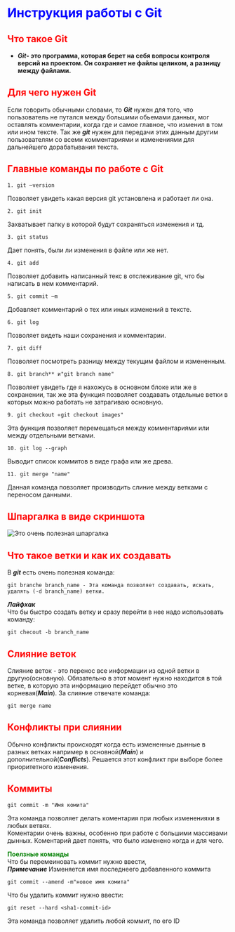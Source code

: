 # <span style="color:blue">Инструкция работы с Git</span>

## <span style="color:red">Что такое  Git</span>
* **_Git_- это программа, которая берет на себя вопросы контроля версий на проектом. Он сохраняет не файлы целиком, а разницу между файлами.**

## <span style="color:red">Для чего нужен Git</span>
 Если говорить обычными словами, то **_Git_** нужен для того, что пользователь не путался между большими обьемами данных, мог оставлять комментарии, когда где и самое главное, что изменил в том или ином тексте. Так же **_git_** нужен для передачи этих данным другим пользователям со всеми комментариями и изменениями для дальнейшего дорабатывания текста.
## <span style="color:red">Главные команды по работе с Git</span>
    1. git –version  
Позволяет увидеть какая версия git установлена и работает ли она.

    2. git init  
Захватывает папку в которой будут сохраняться изменения и тд.

    3. git status  
Дает понять, были ли изменения в файле или же нет.

    4. git add  
Позволяет добавить написанный текс в отслеживание git, что бы написать в нем комментарий.

    5. git commit –m  
Добавляет комментарий  о тех или иных изменений в тексте.

    6. git log  
Позволяет видеть наши сохранения и комментарии.

    7. git diff  
Позволяет посмотреть разницу между текущим файлом и измененным.

    8. git branch** и"git branch name"  
Позволяет увидеть где я нахожусь в основном блоке или же в сохранении, так же эта функция позволяет создавать отдельные ветки в которых можно работать не затрагиваю основную.

    9. git checkout «git checkout images"  
Эта функция позволяет перемещаться между комментариями или  между отдельными ветками.

    10. git log --graph  
Выводит список коммитов в виде графа или же древа.

    11. git merge "name"   
Данная команда  повзоляет производить слиние между ветками с переносом данными.

## <span style="color:red">Шпаргалка в виде скриншота</span>
![Это очень полезная шпаргалка](opera_GK9aLIu3Sa.png)

## <span style="color:red">Что такое ветки и как их создавать</span>
В **_git_** есть очень полезная команда:

    git branche branch_name - Эта команда позволяет создавать, искать, удалять (-d branch_name) ветки.

**_Лайфхак_**   
Что бы быстро создать ветку и сразу перейти в нее надо использовать команду:

    git checout -b branch_name 


## <span style="color:red">Слияние веток </span> 
Слияние веток - это перенос все информации из одной ветки в другую(основную). Обязательно в этот момент нужно находится в той ветке, в которую эта информацию перейдет обычно это корневая(**_Main_**). За слияние отвечате команда:

    git merge name

## <span style="color:red">Конфликты при слиянии </span>
Обычно конфликты происходят когда есть измененные дынные в разных ветках например в основной(**_Main_**) и дополнительной(**_Conflicts_**). Решается этот конфликт при выборе более приоритетного изменения.

## <span style="color:red">Коммиты </span>
    git commit -m "Имя комита"
Эта команда позволяет делать коментария при любых  измененияхи в любых ветвях.   
Коментарии очень важны, особенно при работе с большими массивами дынных. Коментарий дает понять, что было изменено когда и для чего.

**<span style="color:green">Поелзные команды </span>**  
Что бы перемеиновать коммит нужно ввести,  
**_Примечание_** Изменяется имя последнеего добавленного коммита 

    git commit --amend -m"новое имя комита"

Что бы удалить коммит нужно ввести:

    git reset --hard <sha1-commit-id>
Эта команда позволяет удалить любой коммит, по его ID
